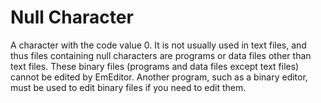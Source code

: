 # Null Character

A character with the code value 0. It is not usually used in text files, and
thus files containing null characters are programs or data files other than text
files. These binary files (programs and data files except text files) cannot be
edited by EmEditor. Another program, such as a binary editor, must be used to edit
binary files if you need to edit them.
